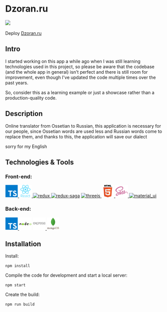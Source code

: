 # Dzoran.ru 

<img src="https://downloader.disk.yandex.ru/preview/c2957a9a022dafd4de6305209212e25f308270077835e46cf23f58d53227ea6b/620d1edf/jXld1CO38pmJ7fPtfdmhrgHn21r0bM-e41Bx-o2WtA_fe_BvVUZELyR79O11rnOe0nhDRtyJJtrYefrC4HlSEQ%3D%3D?uid=0&filename=Screenshot_1.png&disposition=inline&hash=&limit=0&content_type=image%2Fpng&owner_uid=0&tknv=v2&size=2048x2048"/>

Deploy [Dzoran.ru](http://dzoran.ru)

## Intro

I started working on this app a while ago when I was still learning technologies used in this project, so please be aware that
the codebase (and the whole app in general) isn't perfect and there is still room for improvement, even though I've updated the code multiple times over the past years.

So, consider this as a learning example or just a showcase rather than a production-quality code.

## Description

Online translator from Ossetian to Russian, this application is necessary for our people, since Ossetian words are used less and Russian words come to replace them, and thanks to this, the application will save our dialect

sorry for my English

## Technologies & Tools

### Front-end: 
<p align="left">
 <a href="https://www.typescriptlang.org/" target="_blank"> <img src="https://raw.githubusercontent.com/devicons/devicon/master/icons/typescript/typescript-original.svg" alt="typescript" width="40" height="40"/> </a> 
 <a href="https://reactjs.org/" target="_blank"> <img src="https://raw.githubusercontent.com/devicons/devicon/master/icons/react/react-original-wordmark.svg" alt="react" width="40" height="40"/> </a>
 <a href="https://redux.js.org/" target="_blank"> <img src="https://cdn.worldvectorlogo.com/logos/redux.svg" alt="redux" width="40" height="40"/></a><a href="https://redux-saga.js.org/" target="_blank"> <img src="https://cdn.worldvectorlogo.com/logos/redux-saga.svg" alt="redux-saga" width="40" height="40"/></a> <a href="https://nextjs.org/" target="_blank"><a href="https://threejs.org/" target="_blank"> <img src="https://aws1.discourse-cdn.com/standard17/uploads/threejs/original/2X/b/be2f75f72751c11cbe1593c69a99a52900bf12cb.svg" alt="threejs" width="40" height="40"/></a><a href="https://www.w3.org/html/" target="_blank"> <img src="https://raw.githubusercontent.com/devicons/devicon/master/icons/html5/html5-original-wordmark.svg" alt="html5" width="40" height="40"/></a><a href="https://sass-lang.com" target="_blank"> <img src="https://raw.githubusercontent.com/devicons/devicon/master/icons/sass/sass-original.svg" alt="sass" width="40" height="40"/> </a><a href="https://mui.com/" target="_blank"> <img src="https://cdn.worldvectorlogo.com/logos/material-ui-1.svg" alt="material_ui" width="40" height="40"/></a> </p>
 
 ### Back-end:
 
 <p align="left">
  <a href="https://www.typescriptlang.org/" target="_blank"> <img src="https://raw.githubusercontent.com/devicons/devicon/master/icons/typescript/typescript-original.svg" alt="typescript" width="40" height="40"/> </a>
  <a href="https://nodejs.org" target="_blank"> <img src="https://raw.githubusercontent.com/devicons/devicon/master/icons/nodejs/nodejs-original-wordmark.svg" alt="nodejs" width="40" height="40"/></a> <a href="https://expressjs.com" target="_blank"> <img src="https://raw.githubusercontent.com/devicons/devicon/master/icons/express/express-original-wordmark.svg" alt="express" width="40" height="40"/> </a>
  <a href="https://www.mongodb.com/" target="_blank"> <img src="https://raw.githubusercontent.com/devicons/devicon/master/icons/mongodb/mongodb-original-wordmark.svg" alt="mongodb" width="40" height="40"/> </a>
 </p>
 
## Installation

Install:

```
npm install
```

Compile the code for development and start a local server:

```
npm start
```

Create the build:

```
npm run build
```
 
